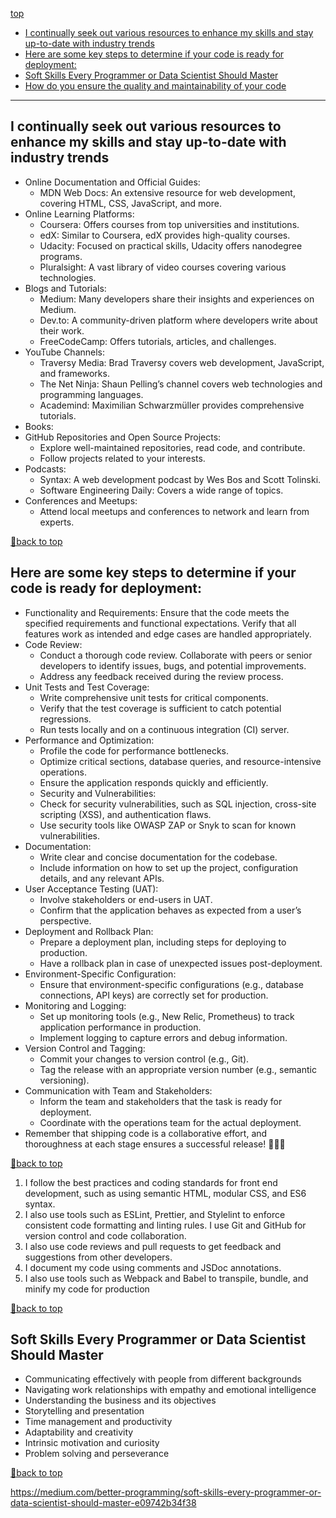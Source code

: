 [top](#top)

- [I continually seek out various resources to enhance my skills and stay up-to-date with industry trends](#i-continually-seek-out-various-resources-to-enhance-my-skills-and-stay-up-to-date-with-industry-trends)
- [Here are some key steps to determine if your code is ready for deployment:](#here-are-some-key-steps-to-determine-if-your-code-is-ready-for-deployment)
- [Soft Skills Every Programmer or Data Scientist Should Master](#soft-skills-every-programmer-or-data-scientist-should-master)
- [How do you ensure the quality and maintainability of your code](#how-do-you-ensure-the-quality-and-maintainability-of-your-code)

--------------------------------------------------

## I continually seek out various resources to enhance my skills and stay up-to-date with industry trends

- Online Documentation and Official Guides:
  - MDN Web Docs: An extensive resource for web development, covering HTML, CSS, JavaScript, and more.
- Online Learning Platforms:
  - Coursera: Offers courses from top universities and institutions.
  - edX: Similar to Coursera, edX provides high-quality courses.
  - Udacity: Focused on practical skills, Udacity offers nanodegree programs.
  - Pluralsight: A vast library of video courses covering various technologies.
- Blogs and Tutorials:
  - Medium: Many developers share their insights and experiences on Medium.
  - Dev.to: A community-driven platform where developers write about their work.
  - FreeCodeCamp: Offers tutorials, articles, and challenges.
- YouTube Channels:
  - Traversy Media: Brad Traversy covers web development, JavaScript, and frameworks.
  - The Net Ninja: Shaun Pelling’s channel covers web technologies and programming languages.
  - Academind: Maximilian Schwarzmüller provides comprehensive tutorials.
- Books:
- GitHub Repositories and Open Source Projects:
  - Explore well-maintained repositories, read code, and contribute.
  - Follow projects related to your interests.
- Podcasts:
  - Syntax: A web development podcast by Wes Bos and Scott Tolinski.
  - Software Engineering Daily: Covers a wide range of topics.
- Conferences and Meetups:
  - Attend local meetups and conferences to network and learn from experts.

[🚀back to top](#top)

## Here are some key steps to determine if your code is ready for deployment:

- Functionality and Requirements:
Ensure that the code meets the specified requirements and functional expectations.
Verify that all features work as intended and edge cases are handled appropriately.
- Code Review:
  - Conduct a thorough code review. Collaborate with peers or senior developers to identify issues, bugs, and potential improvements.
  - Address any feedback received during the review process.
- Unit Tests and Test Coverage:
  - Write comprehensive unit tests for critical components.
  - Verify that the test coverage is sufficient to catch potential regressions.
  - Run tests locally and on a continuous integration (CI) server.
- Performance and Optimization:
  - Profile the code for performance bottlenecks.
  - Optimize critical sections, database queries, and resource-intensive operations.
  - Ensure the application responds quickly and efficiently.
  - Security and Vulnerabilities:
  - Check for security vulnerabilities, such as SQL injection, cross-site scripting (XSS), and authentication flaws.
  - Use security tools like OWASP ZAP or Snyk to scan for known vulnerabilities.
- Documentation:
  - Write clear and concise documentation for the codebase.
  - Include information on how to set up the project, configuration details, and any relevant APIs.
- User Acceptance Testing (UAT):
  - Involve stakeholders or end-users in UAT.
  - Confirm that the application behaves as expected from a user’s perspective.
- Deployment and Rollback Plan:
  - Prepare a deployment plan, including steps for deploying to production.
  - Have a rollback plan in case of unexpected issues post-deployment.
- Environment-Specific Configuration:
  - Ensure that environment-specific configurations (e.g., database connections, API keys) are correctly set for production.
- Monitoring and Logging:
  - Set up monitoring tools (e.g., New Relic, Prometheus) to track application performance in production.
  - Implement logging to capture errors and debug information.
- Version Control and Tagging:
  - Commit your changes to version control (e.g., Git).
  - Tag the release with an appropriate version number (e.g., semantic versioning).
- Communication with Team and Stakeholders:
  - Inform the team and stakeholders that the task is ready for deployment.
  - Coordinate with the operations team for the actual deployment.
- Remember that shipping code is a collaborative effort, and thoroughness at each stage ensures a successful release! 🚀👩‍💻

[🚀back to top](#top)

1. I follow the best practices and coding standards for front end development, such as using semantic HTML, modular CSS, and ES6 syntax. 
2. I also use tools such as ESLint, Prettier, and Stylelint to enforce consistent code formatting and linting rules. I use Git and GitHub for version control and code collaboration. 
3. I also use code reviews and pull requests to get feedback and suggestions from other developers. 
4. I document my code using comments and JSDoc annotations. 
5. I also use tools such as Webpack and Babel to transpile, bundle, and minify my code for production
   
[🚀back to top](#top)

## Soft Skills Every Programmer or Data Scientist Should Master

- Communicating effectively with people from different backgrounds
- Navigating work relationships with empathy and emotional intelligence
- Understanding the business and its objectives
- Storytelling and presentation
- Time management and productivity
- Adaptability and creativity
- Intrinsic motivation and curiosity
- Problem solving and perseverance

[🚀back to top](#top)

https://medium.com/better-programming/soft-skills-every-programmer-or-data-scientist-should-master-e09742b34f38

